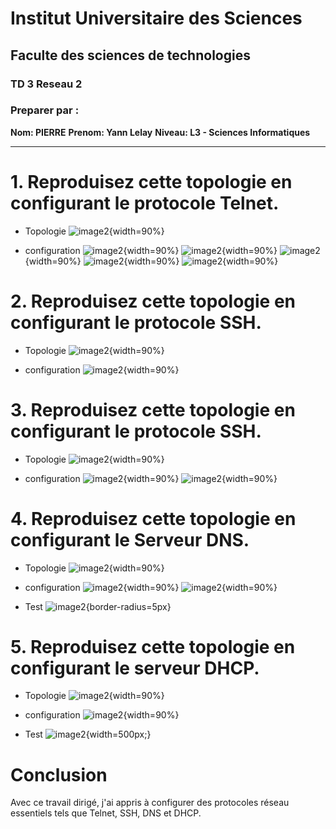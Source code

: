 # Institut Universitaire des Sciences

## Faculte des sciences de technologies

### TD 3 Reseau 2

### Preparer par :

**Nom: PIERRE**
**Prenom: Yann Lelay**
**Niveau: L3 - Sciences Informatiques**

---

# 1. Reproduisez cette topologie en configurant le protocole Telnet.

- Topologie
    ![image2](images/Topologie1.png){width=90%}

- configuration
    ![image2](images/1-R1.png){width=90%}
    ![image2](images/1-R2.png){width=90%}
    ![image2](images/2-Installation%20.png){width=90%}
    ![image2](images/2.2.png){width=90%}
    ![image2](images/2.3.png){width=90%}

# 2. Reproduisez cette topologie en configurant le protocole SSH.

- Topologie
    ![image2](images/1.png){width=90%}

- configuration
    ![image2](images/3-1.png){width=90%}
    

# 3. Reproduisez cette topologie en configurant le protocole SSH.

- Topologie
    ![image2](images/2-1.png){width=90%}

- configuration
    ![image2](images/4.png){width=90%}
    ![image2](images/4-1.png){width=90%}

# 4. Reproduisez cette topologie en configurant le Serveur DNS.

- Topologie
    ![image2](images/5.png){width=90%}

- configuration
    ![image2](images/5-1.png){width=90%}
    ![image2](images/5-2.png){width=90%}
- Test
    ![image2](images/5-3.png){border-radius=5px}


# 5. Reproduisez cette topologie en configurant le serveur DHCP.

- Topologie
    ![image2](images/5.png){width=90%}

- configuration
    ![image2](images/6.png){width=90%}
- Test
    ![image2](images/6-1.png){width=500px;}


# Conclusion

Avec ce travail dirigé, j'ai appris à configurer des protocoles réseau essentiels tels que Telnet, SSH, DNS et DHCP. 



